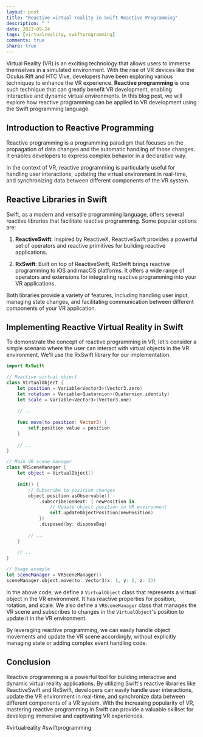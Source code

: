 ```yaml
---
layout: post
title: "Reactive virtual reality in Swift Reactive Programming"
description: " "
date: 2023-09-24
tags: [virtualreality, swiftprogramming]
comments: true
share: true
---
```


Virtual Reality (VR) is an exciting technology that allows users to immerse themselves in a simulated environment. With the rise of VR devices like the Oculus Rift and HTC Vive, developers have been exploring various techniques to enhance the VR experience. **Reactive programming** is one such technique that can greatly benefit VR development, enabling interactive and dynamic virtual environments. In this blog post, we will explore how reactive programming can be applied to VR development using the Swift programming language.

## Introduction to Reactive Programming

Reactive programming is a programming paradigm that focuses on the propagation of data changes and the automatic handling of those changes. It enables developers to express complex behavior in a declarative way.

In the context of VR, reactive programming is particularly useful for handling user interactions, updating the virtual environment in real-time, and synchronizing data between different components of the VR system.

## Reactive Libraries in Swift

Swift, as a modern and versatile programming language, offers several reactive libraries that facilitate reactive programming. Some popular options are:

1. **ReactiveSwift**: Inspired by ReactiveX, ReactiveSwift provides a powerful set of operators and reactive primitives for building reactive applications.

2. **RxSwift**: Built on top of ReactiveSwift, RxSwift brings reactive programming to iOS and macOS platforms. It offers a wide range of operators and extensions for integrating reactive programming into your VR applications.

Both libraries provide a variety of features, including handling user input, managing state changes, and facilitating communication between different components of your VR application.

## Implementing Reactive Virtual Reality in Swift

To demonstrate the concept of reactive programming in VR, let's consider a simple scenario where the user can interact with virtual objects in the VR environment. We'll use the RxSwift library for our implementation.

```swift
import RxSwift

// Reactive virtual object
class VirtualObject {
    let position = Variable<Vector3>(Vector3.zero)
    let rotation = Variable<Quaternion>(Quaternion.identity)
    let scale = Variable<Vector3>(Vector3.one)
    
    // ...
    
    func move(to position: Vector3) {
        self.position.value = position
    }
    
    // ...
}

// Main VR scene manager
class VRSceneManager {
    let object = VirtualObject()
    
    init() {
        // Subscribe to position changes
        object.position.asObservable()
            .subscribe(onNext: { newPosition in
                // Update object position in VR environment
                self.updateObjectPosition(newPosition)
            })
            .disposed(by: disposeBag)
        
        // ...
    }
    
    // ...
}

// Usage example
let sceneManager = VRSceneManager()
sceneManager.object.move(to: Vector3(x: 1, y: 2, z: 3))
```

In the above code, we define a `VirtualObject` class that represents a virtual object in the VR environment. It has reactive properties for position, rotation, and scale. We also define a `VRSceneManager` class that manages the VR scene and subscribes to changes in the `VirtualObject`'s position to update it in the VR environment.

By leveraging reactive programming, we can easily handle object movements and update the VR scene accordingly, without explicitly managing state or adding complex event handling code.

## Conclusion

Reactive programming is a powerful tool for building interactive and dynamic virtual reality applications. By utilizing Swift's reactive libraries like ReactiveSwift and RxSwift, developers can easily handle user interactions, update the VR environment in real-time, and synchronize data between different components of a VR system. With the increasing popularity of VR, mastering reactive programming in Swift can provide a valuable skillset for developing immersive and captivating VR experiences.

#virtualreality #swiftprogramming